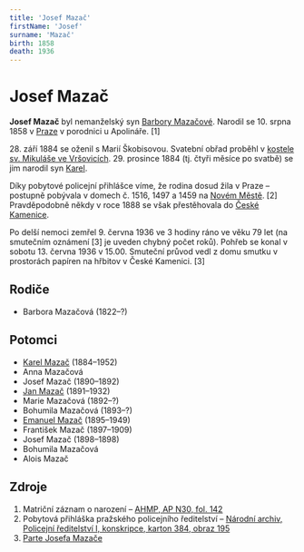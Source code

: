 ```yaml
---
title: 'Josef Mazač'
firstName: 'Josef'
surname: 'Mazač'
birth: 1858
death: 1936
---
```


# Josef Mazač

**Josef Mazač** byl nemanželský syn [Barbory Mazačové](mazacova-barbora-1822.md). Narodil se 10. srpna 1858 v [Praze](https://cs.wikipedia.org/wiki/Praha) v porodnici u Apolináře. \[1\]

28\. září 1884 se oženil s Marií Škobisovou. Svatební obřad proběhl v [kostele sv. Mikuláše ve Vršovicích](https://cs.wikipedia.org/wiki/Kostel_svatého_Mikuláše_(Vršovice)). 29. prosince 1884 (tj. čtyři měsíce po svatbě) se jim narodil syn [Karel](mazac-karel-1884.md).

Díky pobytové policejní přihlášce víme, že rodina dosud žila v Praze – postupně pobývala v domech č. 1516, 1497 a 1459 na [Novém Městě](https://cs.wikipedia.org/wiki/Nov%C3%A9_M%C4%9Bsto_(Praha)). \[2\] Pravděpodobně někdy v roce 1888 se však přestěhovala do [České Kamenice](https://cs.wikipedia.org/wiki/%C4%8Cesk%C3%A1_Kamenice).

Po delší nemoci zemřel 9. června 1936 ve 3 hodiny ráno ve věku 79 let (na smutečním oznámení \[3\] je uveden chybný počet roků). Pohřeb se konal v sobotu 13. června 1936 v 15.00. Smuteční průvod vedl z domu smutku v prostorách papíren na hřbitov v České Kamenici. \[3\]



## Rodiče

- Barbora Mazačová (1822–?)


## Potomci

- [Karel Mazač](mazac-karel-1884.md) (1884–1952)
- Anna Mazačová
- Josef Mazač (1890–1892)
- [Jan Mazač](mazac-jan-1891.md) (1891–1932)
- Marie Mazačová (1892–?)
- Bohumila Mazačová (1893–?)
- [Emanuel Mazač](mazac-emanuel-1895.md) (1895–1949)
- František Mazač (1897–1909)
- Josef Mazač (1898–1898)
- Bohumila Mazačová
- Alois Mazač


## Zdroje

1. Matriční záznam o narození – [AHMP, AP N30, fol. 142](http://katalog.ahmp.cz/pragapublica/permalink?xid=917418BEABDE4BEEA179DA5A5150DB11&scan=145#scan145)
2. Pobytová přihláška pražského policejního ředitelství – [Národní archiv, Policejní ředitelství I, konskripce, karton 384, obraz 195](http://digi.nacr.cz/prihlasky2/index.php?action=link&ref=czarch:CZ-100000010:874&karton=384&folium=195)
3. [Parte Josefa Mazače](../mazac-josef-parte.pdf)

